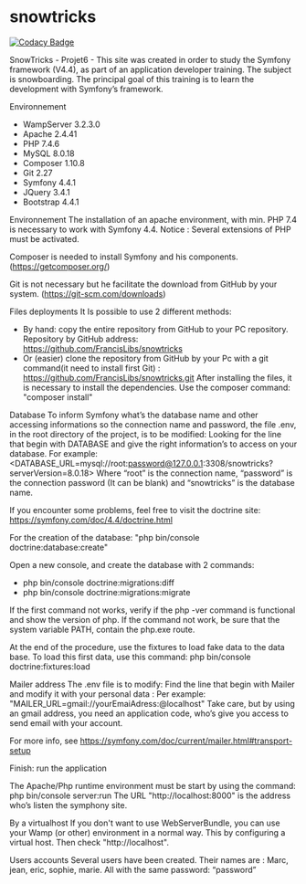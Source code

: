 # snowtricks
[![Codacy Badge](https://api.codacy.com/project/badge/Grade/9568076513904fbdae68af9698eadffa)](https://app.codacy.com/manual/FrancisLibs/snowtricks?utm_source=github.com&utm_medium=referral&utm_content=FrancisLibs/snowtricks&utm_campaign=Badge_Grade_Dashboard)

SnowTricks - Projet6 - 
This site was created in order to study the Symfony framework (V4.4), as part of an application developer training. The subject is snowboarding. 
The principal goal of this training is to learn the development with Symfony’s framework.

Environnement 
*   WampServer 3.2.3.0
*   Apache 2.4.41
*   PHP 7.4.6
*   MySQL 8.0.18
*   Composer 1.10.8
*   Git 2.27
*   Symfony 4.4.1
*   JQuery 3.4.1
*   Bootstrap 4.4.1

Environnement
The installation of an apache environment, with min. PHP 7.4 is necessary to work with Symfony 4.4.
Notice : Several extensions of PHP must be activated.

Composer is needed to install Symfony and his components. (<https://getcomposer.org/>)

Git is not necessary but he facilitate the download from GitHub by your system. (<https://git-scm.com/downloads>)

Files deployments
It Is possible to use 2 different methods:
*   By hand: copy the entire repository from GitHub to your PC repository. Repository by GitHub address: <https://github.com/FrancisLibs/snowtricks>
*   Or (easier) clone the repository from GitHub by your Pc with a git command(it need to install first Git) : <https://github.com/FrancisLibs/snowtricks.git>
After installing the files, it is necessary to install the dependencies. Use the composer command: "composer install"

Database 
To inform Symfony what’s the database name and other accessing informations so the connection name and password, the file .env, in the root directory of the project,  is to be modified: Looking for the line that begin with DATABASE and give the right information’s to access on your database.
For example: <DATABASE_URL=mysql://root:password@127.0.0.1:3308/snowtricks?serverVersion=8.0.18>
Where “root” is the connection name, “password” is the connection password (It can be blank) and “snowtricks” is the database name.

If you encounter some problems, feel free to visit the doctrine site: <https://symfony.com/doc/4.4/doctrine.html>

For the creation of the database: "php bin/console doctrine:database:create"

Open a new console, and create the database with 2 commands:
*   php bin/console doctrine:migrations:diff 
*   php bin/console doctrine:migrations:migrate

If the first command not works, verify if the php -ver command is functional and show the version of php. If the command not work, be sure that the system variable PATH, contain the php.exe route. 

At the end of the procedure, use the fixtures to load fake data to the data base.
To load this first data, use this command:
php bin/console doctrine:fixtures:load 

Mailer address
The .env file is to modify:
Find the line that begin with Mailer and modify it with your personal data :
Per example: "MAILER_URL=gmail://yourEmaiAdress:@localhost"
Take care, but by using an gmail address, you need an application code, who’s give you access to send email with your account.

For more info, see <https://symfony.com/doc/current/mailer.html#transport-setup>

Finish: run the application

The Apache/Php runtime environment must be start by using the command:
php bin/console server:run
The URL "http://localhost:8000" is the address who’s listen the symphony site.

By a virtualhost
If you don't want to use WebServerBundle, you can use your Wamp (or other) environment in a normal way.
This by configuring a virtual host.
Then check "http://localhost".

Users accounts
Several users have been created. Their names are :
Marc, jean, eric, sophie, marie.
All with the same password: “password”
